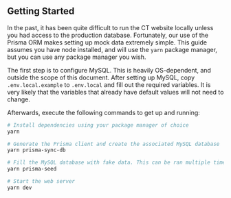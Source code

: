 ## Getting Started

In the past, it has been quite difficult to run the CT website locally unless you had access to
the production database. Fortunately, our use of the Prisma ORM makes setting up mock data
extremely simple. This guide assumes you have node installed, and will use the `yarn` package
manager, but you can use any package manager you wish.

The first step is to configure MySQL. This is heavily OS-dependent, and outside the scope of this
document. After setting up MySQL, copy `.env.local.example` to `.env.local` and fill out the
required variables. It is very likely that the variables that already have default values will
not need to change.

Afterwards, execute the following commands to get up and running:

```bash
# Install dependencies using your package manager of choice
yarn

# Generate the Prisma client and create the associated MySQL database
yarn prisma-sync-db

# Fill the MySQL database with fake data. This can be ran multiple times to generate new data
yarn prisma-seed

# Start the web server
yarn dev
```
